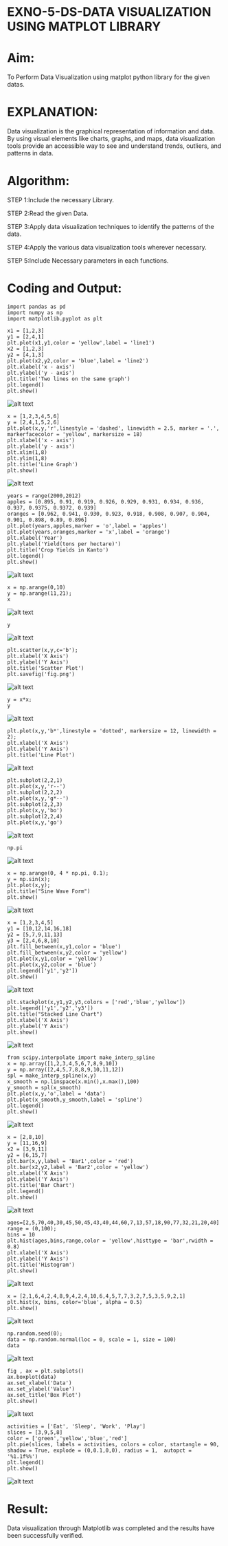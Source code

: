 # EXNO-5-DS-DATA VISUALIZATION USING MATPLOT LIBRARY

# Aim:
  To Perform Data Visualization using matplot python library for the given datas.

# EXPLANATION:
Data visualization is the graphical representation of information and data. By using visual elements like charts, graphs, and maps, data visualization tools provide an accessible way to see and understand trends, outliers, and patterns in data.

# Algorithm:
STEP 1:Include the necessary Library.

STEP 2:Read the given Data.

STEP 3:Apply data visualization techniques to identify the patterns of the data.

STEP 4:Apply the various data visualization tools wherever necessary.

STEP 5:Include Necessary parameters in each functions.

# Coding and Output:
```
import pandas as pd
import numpy as np
import matplotlib.pyplot as plt
```

```
x1 = [1,2,3]
y1 = [2,4,1]
plt.plot(x1,y1,color = 'yellow',label = 'line1')
x2 = [1,2,3]
y2 = [4,1,3]
plt.plot(x2,y2,color = 'blue',label = 'line2')
plt.xlabel('x - axis')
plt.ylabel('y - axis')
plt.title('Two lines on the same graph')
plt.legend()
plt.show()
```
![alt text](<Output Screenshots/Screenshot 2025-04-26 213843.png>)
```
x = [1,2,3,4,5,6]
y = [2,4,1,5,2,6]
plt.plot(x,y,'r',linestyle = 'dashed', linewidth = 2.5, marker = '.', markerfacecolor = 'yellow', markersize = 18)
plt.xlabel('x - axis')
plt.ylabel('y - axis')
plt.xlim(1,8)
plt.ylim(1,8)
plt.title('Line Graph')
plt.show()
```
![alt text](<Output Screenshots/Screenshot 2025-04-26 213850.png>)
```
years = range(2000,2012)
apples = [0.895, 0.91, 0.919, 0.926, 0.929, 0.931, 0.934, 0.936, 0.937, 0.9375, 0.9372, 0.939]
oranges = [0.962, 0.941, 0.930, 0.923, 0.918, 0.908, 0.907, 0.904, 0.901, 0.898, 0.89, 0.896]
plt.plot(years,apples,marker = 'o',label = 'apples')
plt.plot(years,oranges,marker = 'x',label = 'orange')
plt.xlabel('Year')
plt.ylabel('Yield(tons per hectare)')
plt.title('Crop Yields in Kanto')
plt.legend()
plt.show()
```
![alt text](<Output Screenshots/Screenshot 2025-04-26 213858.png>)
```
x = np.arange(0,10)
y = np.arange(11,21);
x
```
![alt text](<Output Screenshots/Screenshot 2025-04-26 213903.png>)
```
y
```
![alt text](<Output Screenshots/Screenshot 2025-04-26 213907.png>)
```
plt.scatter(x,y,c='b');
plt.xlabel('X Axis')
plt.ylabel('Y Axis')
plt.title('Scatter Plot')
plt.savefig('fig.png')
```
![alt text](<Output Screenshots/Screenshot 2025-04-26 213914.png>)
```
y = x*x;
y
```
![alt text](<Output Screenshots/Screenshot 2025-04-26 213920.png>)
```
plt.plot(x,y,'b*',linestyle = 'dotted', markersize = 12, linewidth = 2);
plt.xlabel('X Axis')
plt.ylabel('Y Axis')
plt.title('Line Plot')
```
![alt text](<Output Screenshots/Screenshot 2025-04-26 213927.png>)
```
plt.subplot(2,2,1)
plt.plot(x,y,'r--')
plt.subplot(2,2,2)
plt.plot(x,y,'g*--')
plt.subplot(2,2,3)
plt.plot(x,y,'bo')
plt.subplot(2,2,4)
plt.plot(x,y,'go')
```
![alt text](<Output Screenshots/Screenshot 2025-04-26 213933.png>)
```
np.pi
```
![alt text](<Output Screenshots/Screenshot 2025-04-26 213938.png>)
```
x = np.arange(0, 4 * np.pi, 0.1);
y = np.sin(x);
plt.plot(x,y);
plt.title("Sine Wave Form")
plt.show()
```
![alt text](<Output Screenshots/Screenshot 2025-04-26 213943.png>)
```
x = [1,2,3,4,5]
y1 = [10,12,14,16,18]
y2 = [5,7,9,11,13]
y3 = [2,4,6,8,10]
plt.fill_between(x,y1,color = 'blue')
plt.fill_between(x,y2,color = 'yellow')
plt.plot(x,y1,color = 'yellow')
plt.plot(x,y2,color = 'blue')
plt.legend(['y1','y2'])
plt.show()
```
![alt text](<Output Screenshots/Screenshot 2025-04-26 213951.png>)
```
plt.stackplot(x,y1,y2,y3,colors = ['red','blue','yellow'])
plt.legend(['y1','y2','y3'])
plt.title("Stacked Line Chart")
plt.xlabel('X Axis')
plt.ylabel('Y Axis')
plt.show()
```
![alt text](<Output Screenshots/Screenshot 2025-04-26 213957.png>)
```
from scipy.interpolate import make_interp_spline
x = np.array([1,2,3,4,5,6,7,8,9,10])
y = np.array([2,4,5,7,8,8,9,10,11,12])
spl = make_interp_spline(x,y)
x_smooth = np.linspace(x.min(),x.max(),100)
y_smooth = spl(x_smooth)
plt.plot(x,y,'o',label = 'data')
plt.plot(x_smooth,y_smooth,label = 'spline')
plt.legend()
plt.show()
```
![alt text](<Output Screenshots/Screenshot 2025-04-26 214005.png>)
```
x = [2,8,10]
y = [11,16,9]
x2 = [3,9,11]
y2 = [6,15,7]
plt.bar(x,y,label = 'Bar1',color = 'red')
plt.bar(x2,y2,label = 'Bar2',color = 'yellow')
plt.xlabel('X Axis')
plt.ylabel('Y Axis')
plt.title('Bar Chart')
plt.legend()
plt.show()
```
![alt text](<Output Screenshots/Screenshot 2025-04-26 214010.png>)
```
ages=[2,5,70,40,30,45,50,45,43,40,44,60,7,13,57,18,90,77,32,21,20,40]
range = (0,100);
bins = 10
plt.hist(ages,bins,range,color = 'yellow',histtype = 'bar',rwidth = 0.8)
plt.xlabel('X Axis')
plt.ylabel('Y Axis')
plt.title('Histogram')
plt.show()
```
![alt text](<Output Screenshots/Screenshot 2025-04-26 214017.png>)
```
x = [2,1,6,4,2,4,8,9,4,2,4,10,6,4,5,7,7,3,2,7,5,3,5,9,2,1]
plt.hist(x, bins, color='blue', alpha = 0.5)
plt.show()
```
![alt text](<Output Screenshots/Screenshot 2025-04-26 214022.png>)
```
np.random.seed(0);
data = np.random.normal(loc = 0, scale = 1, size = 100)
data
```
![alt text](<Output Screenshots/Screenshot 2025-04-26 214028.png>)
```
fig , ax = plt.subplots()
ax.boxplot(data)
ax.set_xlabel('Data')
ax.set_ylabel('Value')
ax.set_title('Box Plot')
plt.show()
```
![alt text](<Output Screenshots/Screenshot 2025-04-26 214033.png>)
```
activities = ['Eat', 'Sleep', 'Work', 'Play']
slices = [3,9,5,8]
color = ['green','yellow','blue','red']
plt.pie(slices, labels = activities, colors = color, startangle = 90, shadow = True, explode = (0,0.1,0,0), radius = 1,  autopct = '%1.1f%%')
plt.legend()
plt.show()
```
![alt text](<Output Screenshots/Screenshot 2025-04-26 214039.png>)
# Result:
Data visualization through Matplotlib was completed and the results have been successfully verified.
